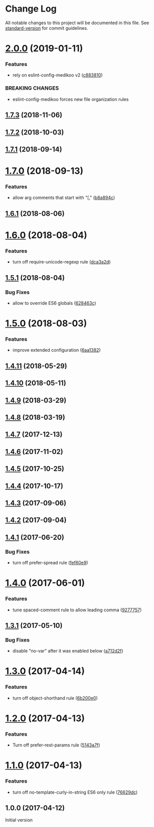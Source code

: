 # Change Log

All notable changes to this project will be documented in this file. See [standard-version](https://github.com/conventional-changelog/standard-version) for commit guidelines.

<a name="2.0.0"></a>
# [2.0.0](https://github.com/medikoo/eslint-config-medikoo-es5/compare/v1.7.3...v2.0.0) (2019-01-11)


### Features

* rely on eslint-config-medikoo v2 ([c883810](https://github.com/medikoo/eslint-config-medikoo-es5/commit/c883810))


### BREAKING CHANGES

* eslint-config-medikoo forces new file organization rules



<a name="1.7.3"></a>
## [1.7.3](https://github.com/medikoo/eslint-config-medikoo-es5/compare/v1.7.2...v1.7.3) (2018-11-06)



<a name="1.7.2"></a>
## [1.7.2](https://github.com/medikoo/eslint-config-medikoo-es5/compare/v1.7.1...v1.7.2) (2018-10-03)



<a name="1.7.1"></a>
## [1.7.1](https://github.com/medikoo/eslint-config-medikoo-es5/compare/v1.7.0...v1.7.1) (2018-09-14)



<a name="1.7.0"></a>
# [1.7.0](https://github.com/medikoo/eslint-config-medikoo-es5/compare/v1.6.1...v1.7.0) (2018-09-13)


### Features

* allow arg comments that start with "[," ([b8a894c](https://github.com/medikoo/eslint-config-medikoo-es5/commit/b8a894c))



<a name="1.6.1"></a>
## [1.6.1](https://github.com/medikoo/eslint-config-medikoo-es5/compare/v1.6.0...v1.6.1) (2018-08-06)



<a name="1.6.0"></a>
# [1.6.0](https://github.com/medikoo/eslint-config-medikoo-es5/compare/v1.5.1...v1.6.0) (2018-08-04)


### Features

* turn off require-unicode-regexp rule ([dca3a2d](https://github.com/medikoo/eslint-config-medikoo-es5/commit/dca3a2d))



<a name="1.5.1"></a>
## [1.5.1](https://github.com/medikoo/eslint-config-medikoo-es5/compare/v1.5.0...v1.5.1) (2018-08-04)


### Bug Fixes

* allow to override ES6 globals ([628463c](https://github.com/medikoo/eslint-config-medikoo-es5/commit/628463c))



<a name="1.5.0"></a>
# [1.5.0](https://github.com/medikoo/eslint-config-medikoo-es5/compare/v1.4.11...v1.5.0) (2018-08-03)


### Features

* improve extended configuration ([6aa1382](https://github.com/medikoo/eslint-config-medikoo-es5/commit/6aa1382))



<a name="1.4.11"></a>
## [1.4.11](https://github.com/medikoo/eslint-config-medikoo-es5/compare/v1.4.10...v1.4.11) (2018-05-29)



<a name="1.4.10"></a>
## [1.4.10](https://github.com/medikoo/eslint-config-medikoo-es5/compare/v1.4.9...v1.4.10) (2018-05-11)



<a name="1.4.9"></a>
## [1.4.9](https://github.com/medikoo/eslint-config-medikoo-es5/compare/v1.4.8...v1.4.9) (2018-03-29)



<a name="1.4.8"></a>
## [1.4.8](https://github.com/medikoo/eslint-config-medikoo-es5/compare/v1.4.7...v1.4.8) (2018-03-19)



<a name="1.4.7"></a>
## [1.4.7](https://github.com/medikoo/eslint-config-medikoo-es5/compare/v1.4.6...v1.4.7) (2017-12-13)



<a name="1.4.6"></a>
## [1.4.6](https://github.com/medikoo/eslint-config-medikoo-es5/compare/v1.4.5...v1.4.6) (2017-11-02)



<a name="1.4.5"></a>
## [1.4.5](https://github.com/medikoo/eslint-config-medikoo-es5/compare/v1.4.4...v1.4.5) (2017-10-25)



<a name="1.4.4"></a>
## [1.4.4](https://github.com/medikoo/eslint-config-medikoo-es5/compare/v1.4.3...v1.4.4) (2017-10-17)



<a name="1.4.3"></a>
## [1.4.3](https://github.com/medikoo/eslint-config-medikoo-es5/compare/v1.4.2...v1.4.3) (2017-09-06)



<a name="1.4.2"></a>
## [1.4.2](https://github.com/medikoo/eslint-config-medikoo-es5/compare/v1.4.1...v1.4.2) (2017-09-04)



<a name="1.4.1"></a>
## [1.4.1](https://github.com/medikoo/eslint-config-medikoo-es5/compare/v1.4.0...v1.4.1) (2017-06-20)


### Bug Fixes

* turn off prefer-spread rule ([fef60e9](https://github.com/medikoo/eslint-config-medikoo-es5/commit/fef60e9))



<a name="1.4.0"></a>
# [1.4.0](https://github.com/medikoo/eslint-config-medikoo-es5/compare/v1.3.1...v1.4.0) (2017-06-01)


### Features

* tune spaced-comment rule to allow leading comma ([9277757](https://github.com/medikoo/eslint-config-medikoo-es5/commit/9277757))



<a name="1.3.1"></a>
## [1.3.1](https://github.com/medikoo/eslint-config-medikoo-es5/compare/v1.3.0...v1.3.1) (2017-05-10)


### Bug Fixes

* disable "no-var" after it was enabled below ([a712d2f](https://github.com/medikoo/eslint-config-medikoo-es5/commit/a712d2f))



<a name="1.3.0"></a>
# [1.3.0](https://github.com/medikoo/eslint-config-medikoo-es5/compare/v1.2.0...v1.3.0) (2017-04-14)


### Features

* turn off object-shorthand rule ([6b200e0](https://github.com/medikoo/eslint-config-medikoo-es5/commit/6b200e0))



<a name="1.2.0"></a>
# [1.2.0](https://github.com/medikoo/eslint-config-medikoo-es5/compare/v1.1.0...v1.2.0) (2017-04-13)


### Features

* Turn off prefer-rest-params rule ([5143a7f](https://github.com/medikoo/eslint-config-medikoo-es5/commit/5143a7f))



<a name="1.1.0"></a>
# [1.1.0](https://github.com/medikoo/eslint-config-medikoo-es5/compare/v1.0.0...v1.1.0) (2017-04-13)


### Features

* turn off no-template-curly-in-string ES6 only rule ([76629dc](https://github.com/medikoo/eslint-config-medikoo-es5/commit/76629dc))



<a name="1.0.0"></a>
## 1.0.0 (2017-04-12)

Initial version
